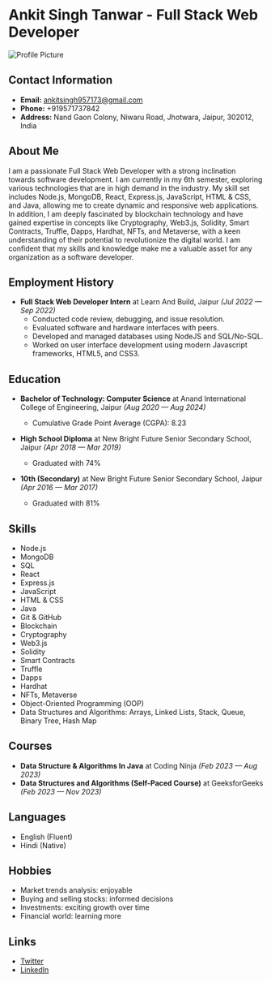 # Ankit Singh Tanwar - Full Stack Web Developer

![Profile Picture](profile_picture.png)

## Contact Information

- **Email:** ankitsingh957173@gmail.com
- **Phone:** +919571737842
- **Address:** Nand Gaon Colony, Niwaru Road, Jhotwara, Jaipur, 302012, India

## About Me

I am a passionate Full Stack Web Developer with a strong inclination towards software development. I am currently in my 6th semester, exploring various technologies that are in high demand in the industry. My skill set includes Node.js, MongoDB, React, Express.js, JavaScript, HTML & CSS, and Java, allowing me to create dynamic and responsive web applications. In addition, I am deeply fascinated by blockchain technology and have gained expertise in concepts like Cryptography, Web3.js, Solidity, Smart Contracts, Truffle, Dapps, Hardhat, NFTs, and Metaverse, with a keen understanding of their potential to revolutionize the digital world. I am confident that my skills and knowledge make me a valuable asset for any organization as a software developer.

## Employment History

- **Full Stack Web Developer Intern** at Learn And Build, Jaipur *(Jul 2022 — Sep 2022)*
  - Conducted code review, debugging, and issue resolution.
  - Evaluated software and hardware interfaces with peers.
  - Developed and managed databases using NodeJS and SQL/No-SQL.
  - Worked on user interface development using modern Javascript frameworks, HTML5, and CSS3.

## Education

- **Bachelor of Technology: Computer Science** at Anand International College of Engineering, Jaipur *(Aug 2020 — Aug 2024)*
  - Cumulative Grade Point Average (CGPA): 8.23

- **High School Diploma** at New Bright Future Senior Secondary School, Jaipur *(Apr 2018 — Mar 2019)*
  - Graduated with 74%

- **10th (Secondary)** at New Bright Future Senior Secondary School, Jaipur *(Apr 2016 — Mar 2017)*
  - Graduated with 81%

## Skills

- Node.js
- MongoDB
- SQL
- React
- Express.js
- JavaScript
- HTML & CSS
- Java
- Git & GitHub
- Blockchain
- Cryptography
- Web3.js
- Solidity
- Smart Contracts
- Truffle
- Dapps
- Hardhat
- NFTs, Metaverse
- Object-Oriented Programming (OOP)
- Data Structures and Algorithms: Arrays, Linked Lists, Stack, Queue, Binary Tree, Hash Map

## Courses

- **Data Structure & Algorithms In Java** at Coding Ninja *(Feb 2023 — Aug 2023)*
- **Data Structures and Algorithms (Self-Paced Course)** at GeeksforGeeks *(Feb 2023 — Nov 2023)*

## Languages

- English (Fluent)
- Hindi (Native)

## Hobbies

- Market trends analysis: enjoyable
- Buying and selling stocks: informed decisions
- Investments: exciting growth over time
- Financial world: learning more

## Links

- [Twitter](https://twitter.com/ankitsingh)
- [LinkedIn](https://www.linkedin.com/in/ankitsinghtanwar/)
